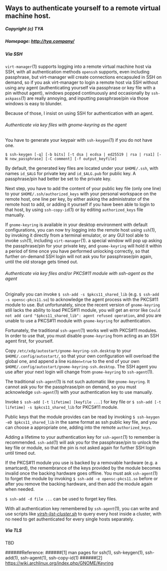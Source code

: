 ## Ways to authenticate yourself to a remote virtual machine host.
##### Copyright (c) TYA
##### Homepage: http://tya.company/

##### Via SSH

`virt-manager`(1) supports logging into a remote virtual machine host via SSH, with all authentication methods `openssh` supports, even including passphrase, but virt-manager will create connections encapsuled in SSH on demand, so if you ask virt-manager to login a remote host via SSH without using any agent (authenticating yourself via passphrase or key file with a pin without agent), windows popped continuously and occasionally by `ssh-askpass`(1) are really annoying, and inputting passphrase/pin via those windows is easy to blunder.

Because of those, I insist on using SSH for authentication with an agent.

###### Authenticate via key files with gnome-keyring as the agent

You have to generate your keypair with `ssh-keygen`(1) if you do not have one.

`$ ssh-keygen [-q] [-b bits] [-t dsa | ecdsa | ed25519 | rsa | rsa1] [-N new_passphrase] [-C comment] [-f output_keyfile]`

By default, the generated key files are located under your `$HOME/.ssh`, with names `id_$ALG` for private key and `id_$ALG.pub` for public key. A passphrase/pin had better be set to the private key.

Next step, you have to add the content of your public key file (only one line) to your `$HOME/.ssh/authorized_keys` with your personal workspace on the remote host, one line per key, by either asking the administrator of the remote host to add, or adding it yourself if you have been able to login to that host, by using `ssh-copy-id`(1) or by editing `authorized_keys` file manually.

If `gnome-keyring` is available in your desktop environment with default configurations, you can now try logging into the remote host using `ssh`(1), by invoking it directly from a terminal emulator, or any GUI tool able to invoke `ssh`(1), including `virt-manager`(1). a special window will pop up asking the passphrase/pin for your private key, and `gnome-keyring` will hold it within a period of time once you have performed unlocking correctly, so that further on-demand SSH login will not ask you for passphrase/pin again, until the old storage gets timed out.

###### Authenticate via key files and/or PKCS#11 module with ssh-agent as the agent

Originally you can invoke `$ ssh-add -s $pkcs11_shared_lib` (e.g. `$ ssh-add -s opensc-pkcs11.so`) to acknowledge the agent process with the PKCS#11 module to use. But unfortunately, since the recent version of `gnome-keyring` still lacks the ability to load PKCS#11 module, you will get an error like `Could not add card "$pkcs11_shared_lib": agent refused operation`, and you are unable to use a PKCS#11 module with `gnome-keyring` for authentication.

Fortunately, the traditional `ssh-agent`(1) works well with PKCS#11 modules. In order to use that, you must disable `gnome-keyring` from acting as an SSH agent first, for yourself.

Copy `/etc/xdg/autostart/gnome-keyring-ssh.desktop` to your `$HOME/.config/autostart/`, so that your own configuration will overload the global one, and append a line `Hidden=true` to the end of your own `$HOME/.config/autostart/gnome-keyring-ssh.desktop`. The SSH agent you use after your next login will change from `gnome-keyring` to `ssh-agent`(1).

The traditional `ssh-agent`(1) is not such automatic like `gnome-keyring`. It cannot ask you for the passphrase/pin on demand, so you must acknowledge `ssh-agent`(1) with your authentication key to use manually.

Invoke `$ ssh-add [-t lifetime] [keyfile ...]` for key file or `$ ssh-add [-t lifetime] -s $pkcs11_shared_lib` for PKCS#11 module.

Public keys that the module provides can be read by invoking `$ ssh-keygen -eD $pkcs11_shared_lib` in the same format as ssh public key file, and you can choose a appropriate one, adding into the remote `authorized_keys`.

Adding a lifetime to your authentication key for `ssh-agent`(1) to remember is recommended. `ssh-add`(1) will ask you for the passphrase/pin to unlock the key file or module, so that the pin is not asked again for further SSH login until timed out.

If the PKCS#11 module you use is backed by a removable hardware (e.g. a smartcard), the remembrance of the keys provided by the module becomes invalid once the backing hardware goes offline. You must ask `ssh-agent`(1) to forget the module by invoking `$ ssh-add -e opensc-pkcs11.so` before or after you remove the backing hardware, and then add the module again when needed.

`$ ssh-add -d file ...` can be used to forget key files.

With all authentication key remembered by `ssh-agent`(1), you can write and use scripts like _[virsh-list-cluster.sh](../scripts/vm-managements/virsh-list-cluster.sh)_ to query every host inside a cluster, with no need to get authenticated for every single hosts separately.

##### Via TLS

TBD

######Reference: 
######[1] man pages for ssh(1), ssh-keygen(1), ssh-add(1), ssh-agent(1), ssh-copy-id(1)
######[2] https://wiki.archlinux.org/index.php/GNOME/Keyring
